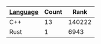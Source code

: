 | [Language](https://kenkoooo.com/atcoder/atcoder-api/v3/user/language_rank?user=AntoLee) | Count | Rank |
|------------------|-------|------|
| C++ | 13 | 140222 |
| Rust | 1 | 6943 |

